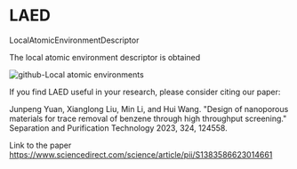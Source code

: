 # LAED

LocalAtomicEnvironmentDescriptor

The local atomic environment descriptor is obtained

![github-Local atomic environments](https://github.com/user-attachments/assets/6c2fd741-ca37-42d3-8e29-03aa313e1bbf)


If you find LAED useful in your research, please consider citing our paper:

Junpeng Yuan, Xianglong Liu, Min Li, and Hui Wang. "Design of nanoporous materials for trace removal of benzene through high throughput screening." Separation and Purification Technology 2023, 324, 124558.

Link to the paper
https://www.sciencedirect.com/science/article/pii/S1383586623014661
